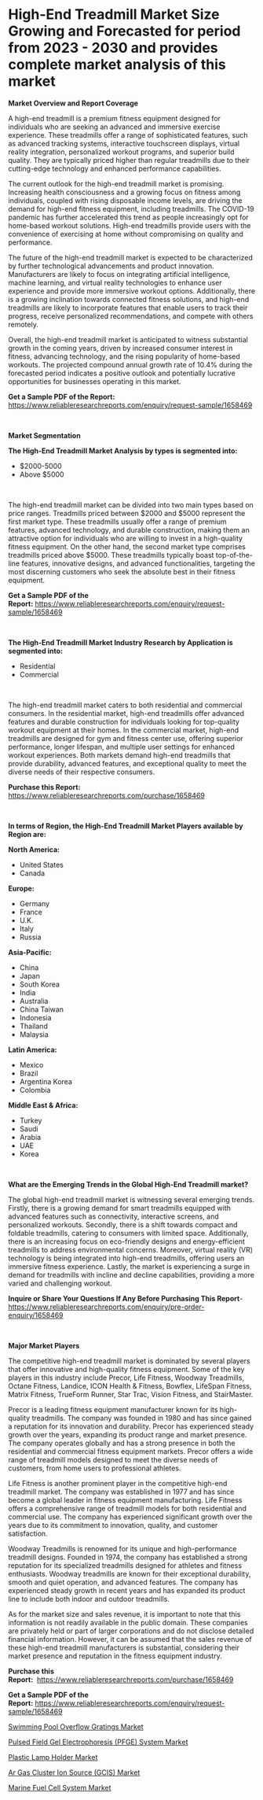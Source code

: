 <p><h1>High-End Treadmill Market Size Growing and Forecasted for period from 2023 - 2030 and provides complete market analysis of this market</h1></p><p><strong>Market Overview and Report Coverage</strong></p>
<p><p>A high-end treadmill is a premium fitness equipment designed for individuals who are seeking an advanced and immersive exercise experience. These treadmills offer a range of sophisticated features, such as advanced tracking systems, interactive touchscreen displays, virtual reality integration, personalized workout programs, and superior build quality. They are typically priced higher than regular treadmills due to their cutting-edge technology and enhanced performance capabilities.</p><p>The current outlook for the high-end treadmill market is promising. Increasing health consciousness and a growing focus on fitness among individuals, coupled with rising disposable income levels, are driving the demand for high-end fitness equipment, including treadmills. The COVID-19 pandemic has further accelerated this trend as people increasingly opt for home-based workout solutions. High-end treadmills provide users with the convenience of exercising at home without compromising on quality and performance.</p><p>The future of the high-end treadmill market is expected to be characterized by further technological advancements and product innovation. Manufacturers are likely to focus on integrating artificial intelligence, machine learning, and virtual reality technologies to enhance user experience and provide more immersive workout options. Additionally, there is a growing inclination towards connected fitness solutions, and high-end treadmills are likely to incorporate features that enable users to track their progress, receive personalized recommendations, and compete with others remotely.</p><p>Overall, the high-end treadmill market is anticipated to witness substantial growth in the coming years, driven by increased consumer interest in fitness, advancing technology, and the rising popularity of home-based workouts. The projected compound annual growth rate of 10.4% during the forecasted period indicates a positive outlook and potentially lucrative opportunities for businesses operating in this market.</p></p>
<p><strong>Get a Sample PDF of the Report:</strong> <a href="https://www.reliableresearchreports.com/enquiry/request-sample/1658469">https://www.reliableresearchreports.com/enquiry/request-sample/1658469</a></p>
<p>&nbsp;</p>
<p><strong>Market Segmentation</strong></p>
<p><strong>The High-End Treadmill Market Analysis by types is segmented into:</strong></p>
<p><ul><li>$2000-5000</li><li>Above $5000</li></ul></p>
<p>&nbsp;</p>
<p><p>The high-end treadmill market can be divided into two main types based on price ranges. Treadmills priced between $2000 and $5000 represent the first market type. These treadmills usually offer a range of premium features, advanced technology, and durable construction, making them an attractive option for individuals who are willing to invest in a high-quality fitness equipment. On the other hand, the second market type comprises treadmills priced above $5000. These treadmills typically boast top-of-the-line features, innovative designs, and advanced functionalities, targeting the most discerning customers who seek the absolute best in their fitness equipment.</p></p>
<p><strong>Get a Sample PDF of the Report:</strong>&nbsp;<a href="https://www.reliableresearchreports.com/enquiry/request-sample/1658469">https://www.reliableresearchreports.com/enquiry/request-sample/1658469</a></p>
<p>&nbsp;</p>
<p><strong>The High-End Treadmill Market Industry Research by Application is segmented into:</strong></p>
<p><ul><li>Residential</li><li>Commercial</li></ul></p>
<p>&nbsp;</p>
<p><p>The high-end treadmill market caters to both residential and commercial consumers. In the residential market, high-end treadmills offer advanced features and durable construction for individuals looking for top-quality workout equipment at their homes. In the commercial market, high-end treadmills are designed for gym and fitness center use, offering superior performance, longer lifespan, and multiple user settings for enhanced workout experiences. Both markets demand high-end treadmills that provide durability, advanced features, and exceptional quality to meet the diverse needs of their respective consumers.</p></p>
<p><strong>Purchase this Report:</strong>&nbsp; <a href="https://www.reliableresearchreports.com/purchase/1658469">https://www.reliableresearchreports.com/purchase/1658469</a></p>
<p>&nbsp;</p>
<p><strong>In terms of Region, the High-End Treadmill Market Players available by Region are:</strong></p>
<p>
    <p> <strong> North America: </strong>
        <ul>
            <li>United States</li>
            <li>Canada</li>
        </ul>
        </p> 
    <p> <strong> Europe: </strong>
        <ul>
            <li>Germany</li>
            <li>France</li>
            <li>U.K.</li>
            <li>Italy</li>
            <li>Russia</li>
        </ul>
        </p> 
    <p> <strong> Asia-Pacific: </strong>
        <ul>
            <li>China</li>
            <li>Japan</li>
            <li>South Korea</li>
            <li>India</li>
            <li>Australia</li>
            <li>China Taiwan</li>
            <li>Indonesia</li>
            <li>Thailand</li>
            <li>Malaysia</li>
        </ul>
        </p> 
    <p> <strong> Latin America: </strong>
        <ul>
            <li>Mexico</li>
            <li>Brazil</li>
            <li>Argentina Korea</li>
            <li>Colombia</li>
        </ul>
        </p> 
    <p> <strong> Middle East & Africa: </strong>
        <ul>
            <li>Turkey</li>
            <li>Saudi</li>
            <li>Arabia</li>
            <li>UAE</li>
            <li>Korea</li>
        </ul>
    </p>
    </p>
<p>&nbsp;</p>
<p><strong>What are the Emerging Trends in the Global High-End Treadmill market?</strong></p>
<p><p>The global high-end treadmill market is witnessing several emerging trends. Firstly, there is a growing demand for smart treadmills equipped with advanced features such as connectivity, interactive screens, and personalized workouts. Secondly, there is a shift towards compact and foldable treadmills, catering to consumers with limited space. Additionally, there is an increasing focus on eco-friendly designs and energy-efficient treadmills to address environmental concerns. Moreover, virtual reality (VR) technology is being integrated into high-end treadmills, offering users an immersive fitness experience. Lastly, the market is experiencing a surge in demand for treadmills with incline and decline capabilities, providing a more varied and challenging workout.</p></p>
<p><strong>Inquire or Share Your Questions If Any Before Purchasing This Report</strong>- <a href="https://www.reliableresearchreports.com/enquiry/pre-order-enquiry/1658469">https://www.reliableresearchreports.com/enquiry/pre-order-enquiry/1658469</a></p>
<p>&nbsp;</p>
<p><strong>Major Market Players</strong></p>
<p><p>The competitive high-end treadmill market is dominated by several players that offer innovative and high-quality fitness equipment. Some of the key players in this industry include Precor, Life Fitness, Woodway Treadmills, Octane Fitness, Landice, ICON Health & Fitness, Bowflex, LifeSpan Fitness, Matrix Fitness, TrueForm Runner, Star Trac, Vision Fitness, and StairMaster.</p><p>Precor is a leading fitness equipment manufacturer known for its high-quality treadmills. The company was founded in 1980 and has since gained a reputation for its innovation and durability. Precor has experienced steady growth over the years, expanding its product range and market presence. The company operates globally and has a strong presence in both the residential and commercial fitness equipment markets. Precor offers a wide range of treadmill models designed to meet the diverse needs of customers, from home users to professional athletes. </p><p>Life Fitness is another prominent player in the competitive high-end treadmill market. The company was established in 1977 and has since become a global leader in fitness equipment manufacturing. Life Fitness offers a comprehensive range of treadmill models for both residential and commercial use. The company has experienced significant growth over the years due to its commitment to innovation, quality, and customer satisfaction.</p><p>Woodway Treadmills is renowned for its unique and high-performance treadmill designs. Founded in 1974, the company has established a strong reputation for its specialized treadmills designed for athletes and fitness enthusiasts. Woodway treadmills are known for their exceptional durability, smooth and quiet operation, and advanced features. The company has experienced steady growth in recent years and has expanded its product line to include both indoor and outdoor treadmills.</p><p>As for the market size and sales revenue, it is important to note that this information is not readily available in the public domain. These companies are privately held or part of larger corporations and do not disclose detailed financial information. However, it can be assumed that the sales revenue of these high-end treadmill manufacturers is substantial, considering their market presence and reputation in the fitness equipment industry.</p></p>
<p><strong>Purchase this Report:</strong>&nbsp;&nbsp;<a href="https://www.reliableresearchreports.com/purchase/1658469">https://www.reliableresearchreports.com/purchase/1658469</a></p>
<p></p>
<p><strong>Get a Sample PDF of the Report:</strong>&nbsp;<a href="https://www.reliableresearchreports.com/enquiry/request-sample/1658469">https://www.reliableresearchreports.com/enquiry/request-sample/1658469</a></p>
<p><p><a href="https://medium.com/@skylargrant2023/swimming-pool-overflow-gratings-market-size-growth-forecast-2023-2030-b7172df8dcb8">Swimming Pool Overflow Gratings Market</a></p><p><a href="https://www.linkedin.com/pulse/pulsed-field-gel-electrophoresis-pfge-system-market-research/">Pulsed Field Gel Electrophoresis (PFGE) System Market</a></p><p><a href="https://medium.com/@shanelerde/plastic-lamp-holder-market-size-growth-forecast-2023-2030-01b8fa5cd014">Plastic Lamp Holder Market</a></p><p><a href="https://www.linkedin.com/pulse/decoding-ar-gas-cluster-ion-source-gcis/">Ar Gas Cluster Ion Source (GCIS) Market</a></p><p><a href="https://github.com/RoccoManning/Market-Research-Report-List-1/blob/main/marine-fuel-cell-system-market.md">Marine Fuel Cell System Market</a></p></p>